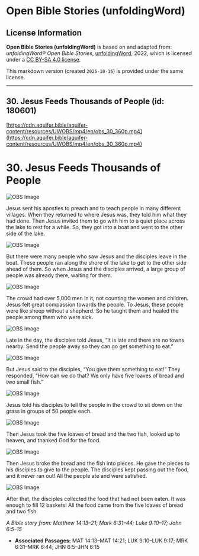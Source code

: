 # Open Bible Stories (unfoldingWord)

## License Information

**Open Bible Stories (unfoldingWord)** is based on and adapted from: _unfoldingWord® Open Bible Stories_, [unfoldingWord](https://unfoldingword.org/utw), 2022, which is licensed under a [CC BY-SA 4.0 license](https://creativecommons.org/licenses/by-sa/4.0/legalcode.en).

This markdown version (created `2025-10-16`) is provided under the same license.



--------------------------------

## 30. Jesus Feeds Thousands of People (id: 180601)

[https://cdn.aquifer.bible/aquifer-content/resources/UWOBS/mp4/en/obs_30_360p.mp4](https://cdn.aquifer.bible/aquifer-content/resources/UWOBS/mp4/en/obs_30_360p.mp4)

30\. Jesus Feeds Thousands of People
====================================

![OBS Image](https://cdn.aquifer.bible/aquifer-content/resources/UWOBS/jpg/360px/obs-en-30-01.jpg)

Jesus sent his apostles to preach and to teach people in many different villages. When they returned to where Jesus was, they told him what they had done. Then Jesus invited them to go with him to a quiet place across the lake to rest for a while. So, they got into a boat and went to the other side of the lake.

![OBS Image](https://cdn.aquifer.bible/aquifer-content/resources/UWOBS/jpg/360px/obs-en-30-02.jpg)

But there were many people who saw Jesus and the disciples leave in the boat. These people ran along the shore of the lake to get to the other side ahead of them. So when Jesus and the disciples arrived, a large group of people was already there, waiting for them.

![OBS Image](https://cdn.aquifer.bible/aquifer-content/resources/UWOBS/jpg/360px/obs-en-30-03.jpg)

The crowd had over 5,000 men in it, not counting the women and children. Jesus felt great compassion towards the people. To Jesus, these people were like sheep without a shepherd. So he taught them and healed the people among them who were sick.

![OBS Image](https://cdn.aquifer.bible/aquifer-content/resources/UWOBS/jpg/360px/obs-en-30-04.jpg)

Late in the day, the disciples told Jesus, “It is late and there are no towns nearby. Send the people away so they can go get something to eat.”

![OBS Image](https://cdn.aquifer.bible/aquifer-content/resources/UWOBS/jpg/360px/obs-en-30-05.jpg)

But Jesus said to the disciples, “You give them something to eat!” They responded, “How can we do that? We only have five loaves of bread and two small fish.”

![OBS Image](https://cdn.aquifer.bible/aquifer-content/resources/UWOBS/jpg/360px/obs-en-30-06.jpg)

Jesus told his disciples to tell the people in the crowd to sit down on the grass in groups of 50 people each.

![OBS Image](https://cdn.aquifer.bible/aquifer-content/resources/UWOBS/jpg/360px/obs-en-30-07.jpg)

Then Jesus took the five loaves of bread and the two fish, looked up to heaven, and thanked God for the food.

![OBS Image](https://cdn.aquifer.bible/aquifer-content/resources/UWOBS/jpg/360px/obs-en-30-08.jpg)

Then Jesus broke the bread and the fish into pieces. He gave the pieces to his disciples to give to the people. The disciples kept passing out the food, and it never ran out! All the people ate and were satisfied.

![OBS Image](https://cdn.aquifer.bible/aquifer-content/resources/UWOBS/jpg/360px/obs-en-30-09.jpg)

After that, the disciples collected the food that had not been eaten. It was enough to fill 12 baskets! All the food came from the five loaves of bread and two fish.

*A Bible story from: Matthew 14:13–21; Mark 6:31–44; Luke 9:10–17; John 6:5–15*

* **Associated Passages:** MAT 14:13–MAT 14:21; LUK 9:10–LUK 9:17; MRK 6:31–MRK 6:44; JHN 6:5–JHN 6:15

